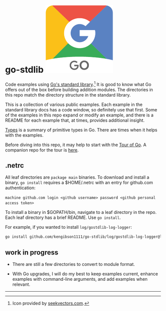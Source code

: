# go-stdlib ![go-stdlib](/images/google-go.png)

Code examples using [Go's standard library](https://pkg.go.dev/std).[^1] It is good to know what Go offers out of the box before building addition modules. The directories in this repo match the directory structure in the standard library.

This is a collection of various public examples. Each example in the standard library docs has a code window, so definitely use that first. Some of the examples in this repo expand or modify an example, and there is a README for each example that, at times, provides additional insight.

[Types](https://github.com/kengibson1111/go-stdlib/blob/master/types.md) is a summary of primitive types in Go. There are times when it helps with the examples.

Before diving into this repo, it may help to start with the [Tour of Go](https://go.dev/tour/welcome/1). A companion repo for the tour is [here](https://github.com/kengibson1111/tour-of-go).

## .netrc

All leaf directories are `package main` binaries. To download and install a binary, `go install` requires a $HOME/.netrc with an entry for github.com authentication:

`machine github.com login <github username> password <github personal access token>`

To install a binary in $GOPATH/bin, navigate to a leaf directory in the repo. Each leaf directory has a brief README. Use `go install`.

For example, if you wanted to install `log/gostdlib-log-logger`:

```bash
go install github.com/kengibson1111/go-stdlib/log/gostdlib-log-logger@latest
```

## work in progress

* There are still a few directories to convert to module format.

* With Go upgrades, I will do my best to keep examples current, enhance examples with command-line arguments, and add examples when relevant.

***

[^1]: Icon provided by [seekvectors.com](https://seekvectors.com/).
